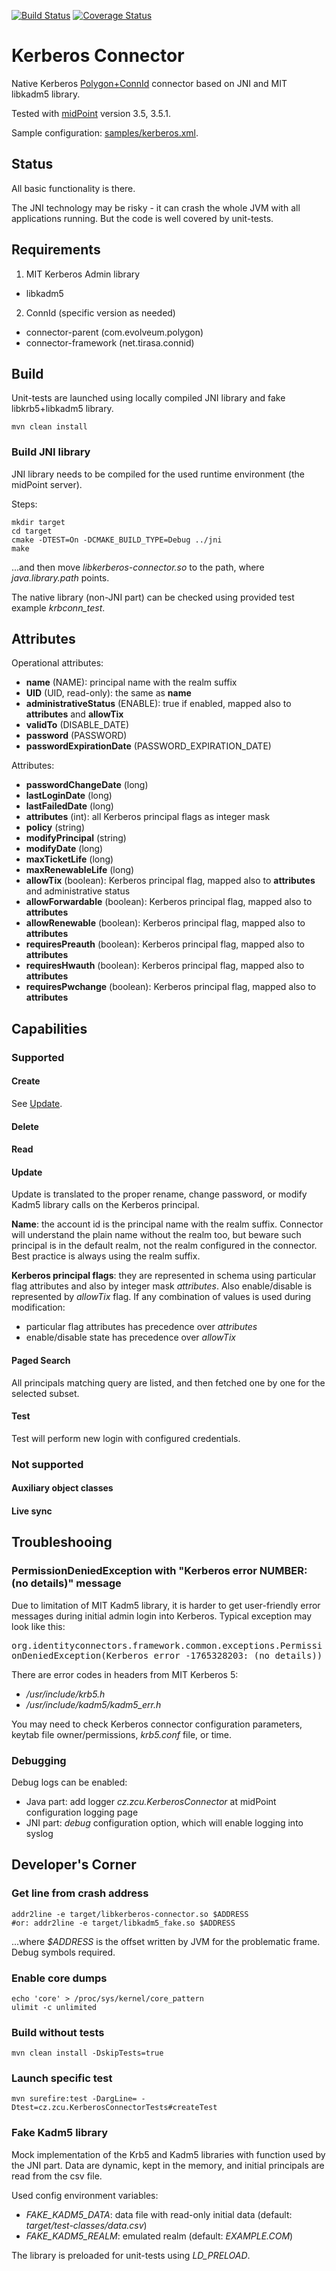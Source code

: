 [![Build Status](https://travis-ci.org/CESNET/kerberos-connector.svg?branch=master)](https://travis-ci.org/CESNET/kerberos-connector)
[![Coverage Status](https://coveralls.io/repos/github/CESNET/kerberos-connector/badge.svg?branch=master)](https://coveralls.io/github/CESNET/kerberos-connector?branch=master)


# Kerberos Connector

Native Kerberos [Polygon+ConnId](https://wiki.evolveum.com/display/midPoint/Identity+Connectors) connector based on JNI and MIT libkadm5 library.

Tested with [midPoint](https://evolveum.com/) version 3.5, 3.5.1.

Sample configuration: [samples/kerberos.xml](samples/kerberos.xml).

## Status

All basic functionality is there.

The JNI technology may be risky - it can crash the whole JVM with all applications running. But the code is well covered by unit-tests.

## Requirements

1. MIT Kerberos Admin library

 * libkadm5

2. ConnId (specific version as needed)

 * connector-parent (com.evolveum.polygon)
 * connector-framework (net.tirasa.connid)

## Build

Unit-tests are launched using locally compiled JNI library and fake libkrb5+libkadm5 library.

    mvn clean install

### Build JNI library

JNI library needs to be compiled for the used runtime environment (the midPoint server).

Steps:

    mkdir target
    cd target
    cmake -DTEST=On -DCMAKE_BUILD_TYPE=Debug ../jni
	make

...and then move *libkerberos-connector.so* to the path, where *java.library.path* points.

The native library (non-JNI part) can be checked using provided test example *krbconn\_test*.

## Attributes

Operational attributes:

* **name** (NAME): principal name with the realm suffix
* **UID** (UID, read-only): the same as **name**
* **administrativeStatus** (ENABLE): true if enabled, mapped also to **attributes** and **allowTix**
* **validTo** (DISABLE\_DATE)
* **password** (PASSWORD)
* **passwordExpirationDate** (PASSWORD\_EXPIRATION\_DATE)

Attributes:

* **passwordChangeDate** (long)
* **lastLoginDate** (long)
* **lastFailedDate** (long)
* **attributes** (int): all Kerberos principal flags as integer mask
* **policy** (string)
* **modifyPrincipal** (string)
* **modifyDate** (long)
* **maxTicketLife** (long)
* **maxRenewableLife** (long)
* **allowTix** (boolean): Kerberos principal flag, mapped also to **attributes** and administrative status
* **allowForwardable** (boolean): Kerberos principal flag, mapped also to **attributes**
* **allowRenewable** (boolean): Kerberos principal flag, mapped also to **attributes**
* **requiresPreauth** (boolean): Kerberos principal flag, mapped also to **attributes**
* **requiresHwauth** (boolean): Kerberos principal flag, mapped also to **attributes**
* **requiresPwchange** (boolean): Kerberos principal flag, mapped also to **attributes**

## Capabilities

### Supported

#### Create

See [Update](#update).

#### Delete

#### Read

#### Update

Update is translated to the proper rename, change password, or modify Kadm5 library calls on the Kerberos principal.

**Name**: the account id is the principal name with the realm suffix. Connector will understand the plain name without the realm too, but beware such principal is in the default realm, not the realm configured in the connector. Best practice is always using the realm suffix.

**Kerberos principal flags**: they are represented in schema using particular flag attributes and also by integer mask *attributes*. Also enable/disable is represented by *allowTix* flag. If any combination of values is used during modification:

* particular flag attributes has precedence over *attributes*
* enable/disable state has precedence over *allowTix*

#### Paged Search

All principals matching query are listed, and then fetched one by one for the selected subset.

#### Test

Test will perform new login with configured credentials.

### Not supported

#### Auxiliary object classes

#### Live sync

## Troubleshooing

### PermissionDeniedException with "Kerberos error NUMBER: (no details)" message

Due to limitation of MIT Kadm5 library, it is harder to get user-friendly error messages during initial admin login into Kerberos. Typical exception may look like this:

<tt>org.identityconnectors.framework.common.exceptions.PermissionDeniedException(Kerberos error -1765328203: (no details))</tt>

There are error codes in headers from MIT Kerberos 5:

* */usr/include/krb5.h*
* */usr/include/kadm5/kadm5\_err.h*

You may need to check Kerberos connector configuration parameters, keytab file owner/permissions, *krb5.conf* file, or time.

### Debugging

Debug logs can be enabled:

* Java part: add logger *cz.zcu.KerberosConnector* at midPoint configuration logging page
* JNI part: *debug* configuration option, which will enable logging into syslog

## Developer's Corner

### Get line from crash address

    addr2line -e target/libkerberos-connector.so $ADDRESS
    #or: addr2line -e target/libkadm5_fake.so $ADDRESS

...where *$ADDRESS* is the offset written by JVM for the problematic frame. Debug symbols required.

### Enable core dumps

    echo 'core' > /proc/sys/kernel/core_pattern
	ulimit -c unlimited

### Build without tests

    mvn clean install -DskipTests=true

### Launch specific test

    mvn surefire:test -DargLine= -Dtest=cz.zcu.KerberosConnectorTests#createTest

### Fake Kadm5 library

Mock implementation of the Krb5 and Kadm5 libraries with function used by the JNI part. Data are dynamic, kept in the memory, and initial principals are read from the csv file.

Used config environment variables:

* *FAKE\_KADM5\_DATA*: data file with read-only initial data (default: *target/test-classes/data.csv*)
* *FAKE\_KADM5\_REALM*: emulated realm (default: *EXAMPLE.COM*)

The library is preloaded for unit-tests using *LD\_PRELOAD*.
